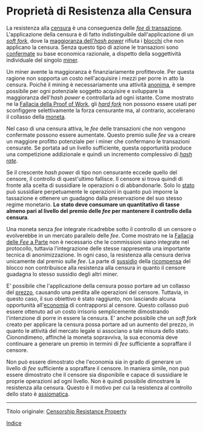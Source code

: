 # Proprietà di Resistenza alla Censura



La resistenza alla [censura](ch101-glossary.md#censura) è una conseguenza delle [_fee_ di transazione](ch101-glossary.md#commissione-di-transazione-fee). L'applicazione della censura è di fatto indistinguibile dall'applicazione di un [_soft fork_](ch101-glossary.md#soft-fork), dove la [maggioranza dell'_hash power_](ch101-glossary.md#maggioranza-dellhash-power) rifiuta i [blocchi](ch101-glossary.md#blocco) che non applicano la censura. Senza questo tipo di azione le transazioni sono [confermate](ch101-glossary.md#conferma) su base economica razionale, a dispetto della soggettività individuale del singolo [miner](ch101-glossary.md#miner).

Un miner avente la maggioranza è finanziariamente profittevole. Per questa ragione non sopporta un costo nell'acquisire i mezzi per porre in atto la censura. Poiché il mining è necessariamente una attività [anonima](ch016-risk-sharing-principle.md), è sempre possibile per ogni potenziale soggetto acquisire e sviluppare la maggioranza dell'_hash power_ e controllarla ad ogni istante. Come mostrato ne la [Fallacia della Proof of Work](ch073-proof-of-work-fallacy.md), gli [_hard fork_](ch101-glossary.md#hard-fork) non possono essere usati per sconfiggere selettivamente la forza censurante ma, al contrario, accelerano il collasso della [moneta](ch101-glossary.md#moneta).

Nel caso di una censura attiva, le _fee_ delle transazioni che non vengono confermate possono essere aumentate. Questo premio sulle _fee_ va a creare un maggiore profitto potenziale per i miner che confermano le transazioni censurate. Se portata ad un livello sufficiente, questa opportunità produce una competizione addizionale e quindi un incremento complessivo di [_hash rate_](ch101-glossary.md#hash-rate).

Se il crescente _hash power_ di tipo non censurante eccede quello del censore, il controllo di quest'ultimo fallisce. Il censore si trova quindi di fronte alla scelta di sussidiare le operazioni o di abbandonarle. Solo lo [stato](ch101-glossary.md#stato) può sussidiare perpetuamente le operazioni in quanto può imporre la tassazione e ottenere un guadagno dalla preservazione del suo stesso regime monetario. **Lo stato deve consumare un quantitativo di tasse almeno pari al livello del premio delle _fee_ per mantenere il controllo della censura**.

Una moneta senza _fee_ integrate ricadrebbe sotto il controllo di un censore o evolverebbe in un mercato parallelo delle _fee_. Come mostrato ne la [Fallacia delle _Fee_ a Parte](ch081-side-fee-fallacy.md) non è necessario che le commissioni siano integrate nel protocollo, tuttavia l'integrazione delle stesse rappresenta una importante tecnica di anonimizzazione. In ogni caso, la resistenza alla censura deriva unicamente dal premio sulle _fee_. La parte di [sussidio](ch101-glossary.md#sussidio-subsidy) della [ricompensa](ch101-glossary.md#ricompensa-reward) del blocco non contribuisce alla resistenza alla censura in quanto il censore guadagna lo stesso sussidio degli altri miner.

E' possibile che l'applicazione della censura posso portare ad un collasso del [prezzo](ch101-glossary.md#prezzo), causando una perdita alle operazioni del censore. Tuttavia, in questo caso, il suo obiettivo è stato raggiunto, non lasciando alcuna opportunità all'[economia](ch101-glossary.md#economia) di contrapporsi al censore. Questo collasso può essere ottenuto ad un costo irrisorio semplicemente dimostrando l'intenzione di porre in essere la censura. E' anche possibile che un _soft fork_ creato per applicare la censura possa portare ad un aumento del prezzo, in quanto le attività del mercato legale si associano a tale misura dello stato. Cionondimeno, affinché la moneta sopravviva, la sua economia deve continuare a generare un premio in termini di _fee_ sufficiente a sopraffare il censore.

Non può essere dimostrato che l'economia sia in grado di generare un livello di _fee_ sufficiente a sopraffare il censore. In maniera simile, non può essere dimostrato che il censore sia disponibile e capace di sussidiare le proprie operazioni ad ogni livello. Non è quindi possibile dimostrare la resistenza alla censura. Questo è il motivo per cui la resistenza al controllo dello stato è [assiomatica](ch004-axiom-of-resistance.md).

---

Titolo originale: [Censorship Resistance Property](https://github.com/libbitcoin/libbitcoin-system/wiki/Censorship-Resistance-Property)

[Indice](/README.md)

